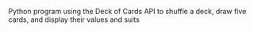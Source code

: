Python program using the Deck of Cards API to shuffle a deck, draw five cards, and display their values and suits
